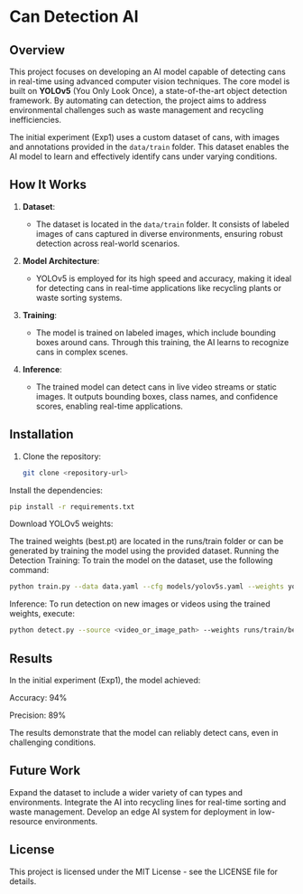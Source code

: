 # Can Detection AI

## Overview

This project focuses on developing an AI model capable of detecting cans in real-time using advanced computer vision techniques. The core model is built on **YOLOv5** (You Only Look Once), a state-of-the-art object detection framework. By automating can detection, the project aims to address environmental challenges such as waste management and recycling inefficiencies.

The initial experiment (Exp1) uses a custom dataset of cans, with images and annotations provided in the `data/train` folder. This dataset enables the AI model to learn and effectively identify cans under varying conditions.

## How It Works

1. **Dataset**: 
   - The dataset is located in the `data/train` folder. It consists of labeled images of cans captured in diverse environments, ensuring robust detection across real-world scenarios.

2. **Model Architecture**:
   - YOLOv5 is employed for its high speed and accuracy, making it ideal for detecting cans in real-time applications like recycling plants or waste sorting systems.

3. **Training**:
   - The model is trained on labeled images, which include bounding boxes around cans. Through this training, the AI learns to recognize cans in complex scenes.

4. **Inference**:
   - The trained model can detect cans in live video streams or static images. It outputs bounding boxes, class names, and confidence scores, enabling real-time applications.

## Installation

1. Clone the repository:
   ```bash
   git clone <repository-url>
   ```
Install the dependencies:

```bash
pip install -r requirements.txt
```
Download YOLOv5 weights:

The trained weights (best.pt) are located in the runs/train folder or can be generated by training the model using the provided dataset.
Running the Detection
Training: To train the model on the dataset, use the following command:

```bash
python train.py --data data.yaml --cfg models/yolov5s.yaml --weights yolov5s.pt --epochs 100
```
Inference: To run detection on new images or videos using the trained weights, execute:

```bash
python detect.py --source <video_or_image_path> --weights runs/train/best.pt
```
## Results
   In the initial experiment (Exp1), the model achieved:

   Accuracy: 94%
   
   Precision: 89%
   
The results demonstrate that the model can reliably detect cans, even in challenging conditions.

## Future Work
   Expand the dataset to include a wider variety of can types and environments.
   Integrate the AI into recycling lines for real-time sorting and waste management.
   Develop an edge AI system for deployment in low-resource environments.

## License
   This project is licensed under the MIT License - see the LICENSE file for details.
